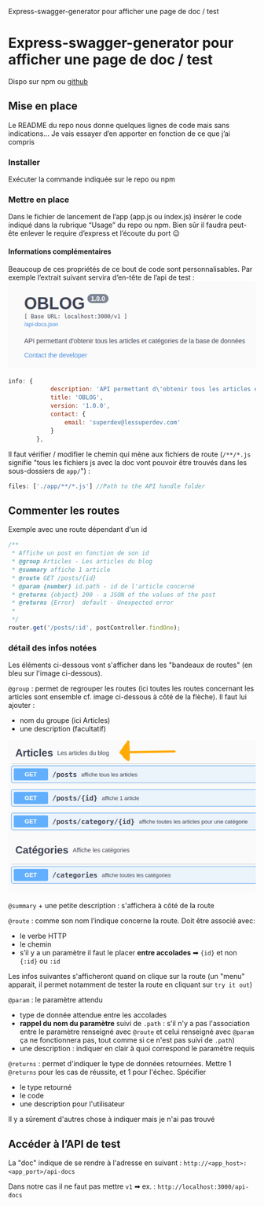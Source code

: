 Express-swagger-generator pour afficher une page de doc / test

# Express-swagger-generator pour afficher une page de doc / test

Dispo sur npm ou [github](https://github.com/pgroot/express-swagger-generator)

## Mise en place

Le README du repo nous donne quelques lignes de code mais sans indications… Je vais essayer d’en apporter en fonction de ce que j’ai compris

### Installer

Exécuter la commande indiquée sur le repo ou npm

### Mettre en place

Dans le fichier de lancement de l’app (app.js ou index.js) insérer le code indiqué dans la rubrique “Usage” du repo ou npm.
Bien sûr il faudra peut-ête enlever le require d’express et l’écoute du port 😉

#### Informations complémentaires

Beaucoup de ces propriétés de ce bout de code sont personnalisables.
Par exemple l’extrait suivant servira d’en-tête de l’api de test :
![en-tête](_resources/94dc373ea44f45c0a8562b5b76efd854.png)

```js
info: {
            description: 'API permettant d\'obtenir tous les articles et catégories de la base de données',
            title: 'OBLOG',
            version: '1.0.0',
            contact: {
                email: 'superdev@lessuperdev.com'
            }
        },
```

Il faut vérifier / modifier le chemin qui mène aux fichiers de route (`/**/*.js` signifie "tous les fichiers js avec la doc vont pouvoir être trouvés dans les sous-dossiers de `app/`") :

```js
files: ['./app/**/*.js'] //Path to the API handle folder
```

## Commenter les routes

Exemple avec une route dépendant d'un id

```js
/**
 * Affiche un post en fonction de son id
 * @group Articles - Les articles du blog
 * @summary affiche 1 article
 * @route GET /posts/{id}
 * @param {number} id.path - id de l'article concerné
 * @returns {object} 200 - a JSON of the values of the post
 * @returns {Error}  default - Unexpected error
 * 
 */
router.get('/posts/:id', postController.findOne);
```
### détail des infos notées 

Les éléments ci-dessous vont s'afficher dans les "bandeaux de routes" (en bleu sur l'image ci-dessous).

`@group` : permet de regrouper les routes (ici toutes les routes concernant les articles sont ensemble cf. image ci-dessous à côté de la flèche). Il faut lui ajouter :
- nom du groupe (ici Articles)
- une description (facultatif)

![extrait de l'affichage des routes](_resources/eddbb133b247412992b7c627236a300b.png)

`@summary` + une petite description : s'affichera à côté de la route

`@route` : comme son nom l’indique concerne la route. Doit être associé avec:

- le verbe HTTP
- le chemin
- s’il y a un paramètre il faut le placer **entre accolades** ➡ `{id}` et non `{:id}` ou `:id`

Les infos suivantes s'afficheront quand on clique sur la route (un "menu" apparait, il permet notamment de tester la route en cliquant sur `try it out`)

`@param` : le paramètre attendu 
- type de donnée attendue entre les accolades 
- **rappel du nom du paramètre** suivi de `.path` : s'il n'y a pas l'association entre le paramètre renseigné avec `@route` et celui renseigné avec `@param` ça ne fonctionnera pas, tout comme si ce n'est pas suivi de `.path`) 
- une description : indiquer en clair à quoi correspond le paramètre requis

`@returns` : permet d'indiquer le type de données retournées.  Mettre 1 `@returns` pour les cas de réussite, et 1 pour l'échec. Spécifier
- le type retourné
- le code
- une description pour l'utilisateur

Il y a sûrement d'autres chose à indiquer mais je n'ai pas trouvé

## Accéder à l’API de test

La "doc" indique de se rendre à l'adresse en suivant  : `http://<app_host>:<app_port>/api-docs`

Dans notre cas il ne faut pas mettre `v1` ➡ ex. : `http://localhost:3000/api-docs`

